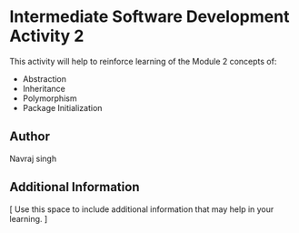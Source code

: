 # Intermediate Software Development Activity 2

This activity will help to reinforce learning of the Module 2 concepts of:

- Abstraction
- Inheritance
- Polymorphism
- Package Initialization

## Author

Navraj singh

## Additional Information

[ Use this space to include additional information that may help in your learning. ]
